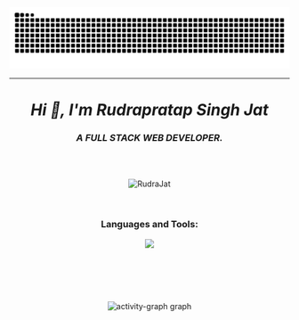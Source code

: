 <!-- Snake Eating Contribution Stat -->
<div>
<img src="https://raw.githubusercontent.com/RudraJat/RudraJat/output/snake.svg" alt="Snake animation" />
</div><hr>
<h1 align="center"><i>Hi 👋, I'm Rudrapratap Singh Jat</i></h1>
<h3 align="center"><i>A FULL STACK WEB DEVELOPER.</i></h3>
<br>
<br>
 
<!-- Views -->
<p align="center"> <img src="https://komarev.com/ghpvc/?username=RudraJat&label=Profile%20views&color=0e75b6&style=flat" alt="RudraJat" /> </p>
<br>

<h3 align="center">Languages and Tools:</h3>
<p align="center"> 
<img src="https://skillicons.dev/icons?i=aws,java,cloudflare,css,discord,docker,express,fastapi,figma,firebase,flask,git,github,html,ai,js,linux,mongodb,netlify,nextjs,nodejs,postgres,postman,powershell,py,react,regex,mysql,stackoverflow,supabase,svg,tailwind,twitter,ts,v,vercel,vite,instagram,vscode,bootstrap,pycharm,maven,npm,GPT&perline=8&theme=dark" />
</p>
<br>

<!-- CURRENT STREAK <p align="center"> <img align="center" src="https://github-readme-streak-stats.herokuapp.com?user=RudraJat&theme=dracula&hide_border=true" alt="RudraJat" /></p>-->







<!-- contribution Stats -->
<br><br>
<div style="text-align: center;">
        <img src="https://github-readme-activity-graph.vercel.app/graph?username=RudraJat&radius=16&theme=redical&area=true&order=5" height="300" alt="activity-graph graph" />
    </div>
<!--   <img src="https://github-readme-activity-graph.vercel.app/graph?username=GouravSittam&radius=16&theme=redical&area=true&order=5" height="300"  alt="activity-graph graph"  /> -->
